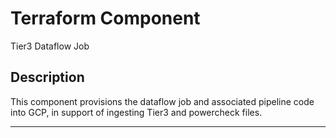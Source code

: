 # Terraform Component

Tier3 Dataflow Job

## Description

This component provisions the dataflow job and associated pipeline code into GCP, in support of ingesting Tier3 and powercheck files.

---
<!-- BEGINNING OF PRE-COMMIT-TERRAFORM DOCS HOOK -->

<!-- END OF PRE-COMMIT-TERRAFORM DOCS HOOK -->
